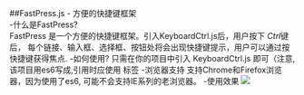 ##FastPress.js - 方便的快捷键框架  
-什么是FastPress?  
FastPress 是一个方便的快捷键框架。引入KeyboardCtrl.js后，用户按下 *Ctrl*键后，
每个链接、输入框、选择框、按钮处将会出现快捷键提示，用户可以通过按快捷键获得焦点.
-如何使用?
只需在你的项目中引入 KeyboardCtrl.js 即可（注意,该项目用es6写成,引用时应使用 <script type="module" src='../js/KeyboardCtrl.js'></script> 标签
-浏览器支持
支持Chrome和Firefox浏览器，因为使用了es6, 可能不会支持IE系列的老浏览器。
-使用效果
![](../img/screenshot.png)
